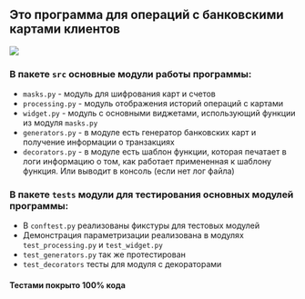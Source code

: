 ## Это программа для операций с банковскими картами клиентов
![](https://passport-1.com/d/krasrabru.jpg)
### В пакете `src` основные модули работы программы:
* `masks.py` - модуль для шифрования карт и счетов
* `processing.py` - модуль отображения историй операций с картами
* `widget.py` - модуль с основными виджетами, использующий функции из модуля `masks.py`
* `generators.py` - в модуле есть генератор банковских карт и получение информации о транзакциях
* `decorators.py` - в модуле есть шаблон функции, которая печатает в логи информацию о том, как работает примененная к шаблону функция. Или выводит в консоль (если нет лог файла)


### В пакете `tests` модули для тестирования основных модулей программы:
* В `conftest.py` реализованы фикстуры для тестовых модулей
* Демонстрация параметризации реализована в модулях `test_processing.py` и `test_widget.py`
* `test_generators.py` так же протестирован
* `test_decorators` тесты для модуля с декораторами
#### Тестами покрыто 100% кода